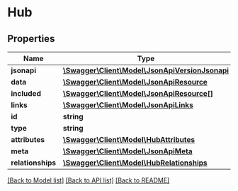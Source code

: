 # Hub

## Properties
Name | Type | Description | Notes
------------ | ------------- | ------------- | -------------
**jsonapi** | [**\Swagger\Client\Model\JsonApiVersionJsonapi**](JsonApiVersionJsonapi.md) |  | [optional] 
**data** | [**\Swagger\Client\Model\JsonApiResource**](JsonApiResource.md) |  | 
**included** | [**\Swagger\Client\Model\JsonApiResource[]**](JsonApiResource.md) |  | [optional] 
**links** | [**\Swagger\Client\Model\JsonApiLinks**](JsonApiLinks.md) |  | 
**id** | **string** | resource id | 
**type** | **string** |  | 
**attributes** | [**\Swagger\Client\Model\HubAttributes**](HubAttributes.md) |  | [optional] 
**meta** | [**\Swagger\Client\Model\JsonApiMeta**](JsonApiMeta.md) |  | [optional] 
**relationships** | [**\Swagger\Client\Model\HubRelationships**](HubRelationships.md) |  | [optional] 

[[Back to Model list]](../README.md#documentation-for-models) [[Back to API list]](../README.md#documentation-for-api-endpoints) [[Back to README]](../README.md)


